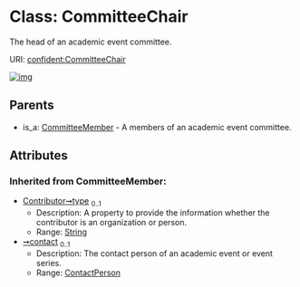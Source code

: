 
# Class: CommitteeChair


The head of an academic event committee.

URI: [confident:CommitteeChair](https://raw.githubusercontent.com/TIBHannover/ConfIDent_schema/main/src/linkml/confident_schema.yaml#CommitteeChair)


[![img](https://yuml.me/diagram/nofunky;dir:TB/class/[ExternalIdentifier],[ContactPerson],[CommitteeMember],[CommitteeMember]^-[CommitteeChair&#124;type(i):string%20%3F;id(i):uriorcurie;name(i):string%20%3F])](https://yuml.me/diagram/nofunky;dir:TB/class/[ExternalIdentifier],[ContactPerson],[CommitteeMember],[CommitteeMember]^-[CommitteeChair&#124;type(i):string%20%3F;id(i):uriorcurie;name(i):string%20%3F])

## Parents

 *  is_a: [CommitteeMember](CommitteeMember.md) - A members of an academic event committee.

## Attributes


### Inherited from CommitteeMember:

 * [Contributor➞type](Contributor_type.md)  <sub>0..1</sub>
     * Description: A property to provide the information whether the contributor is an organization or person.
     * Range: [String](types/String.md)
 * [➞contact](organizer__contact.md)  <sub>0..1</sub>
     * Description: The contact person of an academic event or event series.
     * Range: [ContactPerson](ContactPerson.md)
